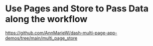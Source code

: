 # Use Pages and Store to Pass Data along the workflow

https://github.com/AnnMarieW/dash-multi-page-app-demos/tree/main/multi_page_store

